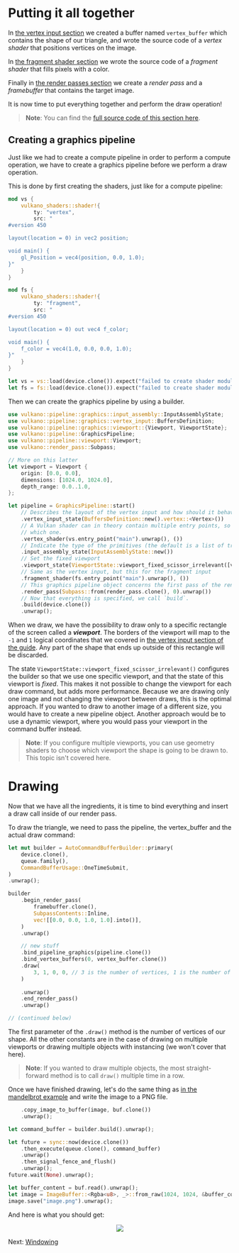 # Putting it all together

In [the vertex input section](/guide/vertex-input) we created a buffer named `vertex_buffer` which
contains the shape of our triangle, and wrote the source code of a *vertex shader* that positions
vertices on the image.

In [the fragment shader section](/guide/fragment-shader) we wrote the source code of a
*fragment shader* that fills pixels with a color.

Finally in [the render passes section](/guide/render-pass-framebuffer) we create a *render pass*
and a *framebuffer* that contains the target image.

It is now time to put everything together and perform the draw operation!

> **Note**: You can find the [full source code of this section
> here](https://github.com/vulkano-rs/vulkano-www/blob/master/examples/graphics_pipeline.rs).

## Creating a graphics pipeline

Just like we had to create a compute pipeline in order to perform a compute operation, we have to
create a graphics pipeline before we perform a draw operation.

This is done by first creating the shaders, just like for a compute pipeline:

```rust
mod vs {
    vulkano_shaders::shader!{
        ty: "vertex",
        src: "
#version 450

layout(location = 0) in vec2 position;

void main() {
    gl_Position = vec4(position, 0.0, 1.0);
}"
    }
}

mod fs {
    vulkano_shaders::shader!{
        ty: "fragment",
        src: "
#version 450

layout(location = 0) out vec4 f_color;

void main() {
    f_color = vec4(1.0, 0.0, 0.0, 1.0);
}"
    }
}

let vs = vs::load(device.clone()).expect("failed to create shader module");
let fs = fs::load(device.clone()).expect("failed to create shader module");
```

Then we can create the graphics pipeline by using a builder.

```rust
use vulkano::pipeline::graphics::input_assembly::InputAssemblyState;
use vulkano::pipeline::graphics::vertex_input::BuffersDefinition;
use vulkano::pipeline::graphics::viewport::{Viewport, ViewportState};
use vulkano::pipeline::GraphicsPipeline;
use vulkano::pipeline::viewport::Viewport;
use vulkano::render_pass::Subpass;

// More on this latter
let viewport = Viewport {
    origin: [0.0, 0.0],
    dimensions: [1024.0, 1024.0],
    depth_range: 0.0..1.0,
};

let pipeline = GraphicsPipeline::start()
    // Describes the layout of the vertex input and how should it behave
    .vertex_input_state(BuffersDefinition::new().vertex::<Vertex>())
    // A Vulkan shader can in theory contain multiple entry points, so we have to specify
    // which one.
    .vertex_shader(vs.entry_point("main").unwrap(), ())
    // Indicate the type of the primitives (the default is a list of triangles)
    .input_assembly_state(InputAssemblyState::new())
    // Set the fixed viewport
    .viewport_state(ViewportState::viewport_fixed_scissor_irrelevant([viewport]))
    // Same as the vertex input, but this for the fragment input
    .fragment_shader(fs.entry_point("main").unwrap(), ())
    // This graphics pipeline object concerns the first pass of the render pass.
    .render_pass(Subpass::from(render_pass.clone(), 0).unwrap())
    // Now that everything is specified, we call `build`.
    .build(device.clone())
    .unwrap();
```

When we draw, we have the possibility to draw only to a specific rectangle of the screen called a
***viewport***. The borders of the viewport will map to the `-1` and `1` logical coordinates that
we covered in [the vertex input section of the guide](/guide/vertex-input). Any part of the shape
that ends up outside of this rectangle will be discarded.

The state `ViewportState::viewport_fixed_scissor_irrelevant()` configures the builder so that we use one
specific viewport, and that the state of this viewport is *fixed*. This makes it not possible to change the
viewport for each draw command, but adds more performance. Because we are drawing only one image and not
changing the viewport between draws, this is the optimal approach. If you wanted to draw to another image
of a different size, you would have to create a new pipeline object. Another approach would be to use a
dynamic viewport, where you would pass your viewport in the command buffer instead.

> **Note**: If you configure multiple viewports, you can use geometry shaders to choose which
> viewport the shape is going to be drawn to. This topic isn't covered here.

# Drawing

Now that we have all the ingredients, it is time to bind everything and insert a draw call inside of
our render pass.

To draw the triangle, we need to pass the pipeline, the vertex_buffer and the actual draw command:

```rust
let mut builder = AutoCommandBufferBuilder::primary(
    device.clone(),
    queue.family(),
    CommandBufferUsage::OneTimeSubmit,
)
.unwrap();

builder
    .begin_render_pass(
        framebuffer.clone(),
        SubpassContents::Inline,
        vec![[0.0, 0.0, 1.0, 1.0].into()],
    )
    .unwrap()

    // new stuff
    .bind_pipeline_graphics(pipeline.clone())
    .bind_vertex_buffers(0, vertex_buffer.clone())
    .draw(
        3, 1, 0, 0, // 3 is the number of vertices, 1 is the number of instances
    )
    
    .unwrap()
    .end_render_pass()
    .unwrap()

// (continued below)
```

The first parameter of the `.draw()` method is the number of vertices of our shape. All the other
constants are in the case of drawing on multiple viewports or drawing multiple objects with instancing
(we won't cover that here).
> **Note**: If you wanted to draw multiple objects, the most straight-forward method is to call
> `draw()` multiple time in a row.

Once we have finished drawing, let's do the same thing as [in the mandelbrot
example](/guide/mandelbrot) and write the image to a PNG file.

```rust
    .copy_image_to_buffer(image, buf.clone())
    .unwrap();

let command_buffer = builder.build().unwrap();

let future = sync::now(device.clone())
    .then_execute(queue.clone(), command_buffer)
    .unwrap()
    .then_signal_fence_and_flush()
    .unwrap();
future.wait(None).unwrap();

let buffer_content = buf.read().unwrap();
let image = ImageBuffer::<Rgba<u8>, _>::from_raw(1024, 1024, &buffer_content[..]).unwrap();
image.save("image.png").unwrap();
```

And here is what you should get:

<center>
<img src="/guide-graphics-pipeline-creation-1.png" />
</center>

Next: [Windowing](/guide/window)
